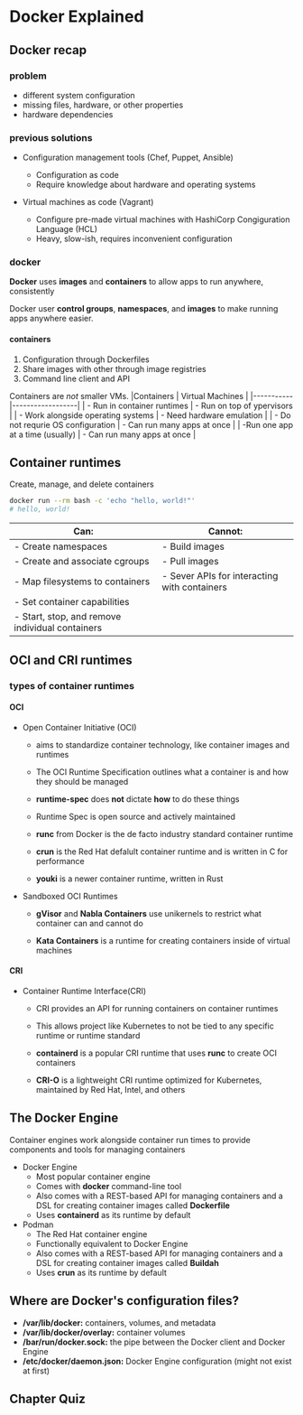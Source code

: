 # Docker Explained

## Docker recap

### problem

* different system configuration
* missing files, hardware, or other properties
* hardware dependencies

### previous solutions

* Configuration management tools (Chef, Puppet, Ansible)
  * Configuration as code
  * Require knowledge about hardware and operating systems

* Virtual machines as code (Vagrant)
  * Configure pre-made virtual machines with HashiCorp Congiguration Language (HCL)
  * Heavy, slow-ish, requires inconvenient configuration

### docker

**Docker** uses **images** and **containers**
    to allow apps to run anywhere, consistently

Docker user **control groups**, **namespaces**, and **images**
    to make running apps anywhere easier.

#### containers

1. Configuration through Dockerfiles
2. Share images with other through image registries
3. Command line client and API

Containers are *not* smaller VMs.
|Containers | Virtual Machines |
|-----------|------------------|
| - Run in container runtimes | - Run on top of ypervisors |
| - Work alongside operating systems | - Need hardware emulation |
| - Do not requrie OS configuration | - Can run many apps at once |
| -Run one app at a time (usually) | - Can run many apps at once |  

## Container runtimes

Create, manage, and delete containers

```bash
docker run --rm bash -c 'echo "hello, world!"'
# hello, world!
```

|Can: | Cannot: |
|----|--------|
| - Create namespaces | - Build images |
| - Create and associate cgroups | - Pull images |
| - Map filesystems to containers | - Sever APIs for interacting with containers |
| - Set container capabilities | |
| - Start, stop, and remove individual containers | |

## OCI and CRI runtimes

### types of container runtimes

#### OCI

* Open Container Initiative (OCI)

  * aims to standardize container technology,
    like container images and runtimes

  * The OCI Runtime Specification outlines what
    a container is and how they should be managed

  * **runtime-spec** does **not** dictate **how**
    to do these things

  * Runtime Spec is open source and actively maintained

  * **runc** from Docker is the de facto industry standard container runtime

  * **crun** is the Red Hat defalult container runtime
    and is written in C for performance

  * **youki** is a newer container runtime,
    written in Rust

* Sandboxed OCI Runtimes

  * **gVisor** and **Nabla Containers** use unikernels
    to restrict what container can and cannot do

  * **Kata Containers** is a runtime for
    creating containers inside of virtual machines

#### CRI

* Container Runtime Interface(CRI)

  * CRI provides an API for running containers
    on container runtimes

  * This allows project like Kubernetes to not be
    tied to any specific runtime or runtime standard

  * **containerd** is a popular CRI runtime that
    uses **runc** to create OCI containers

  * **CRI-O** is a lightweight CRI runtime optimized
    for Kubernetes, maintained by Red Hat, Intel, and others

## The Docker Engine

Container engines work alongside container run times to provide components and tools for managing containers

* Docker Engine
  * Most popular container engine
  * Comes with **docker** command-line tool
  * Also comes with a REST-based API for managing containers
    and a DSL for creating container images called **Dockerfile**
  * Uses **containerd** as its runtime by default
* Podman
  * The Red Hat container engine
  * Functionally equivalent to Docker Engine
  * Also comes with a REST-based API for managing
    containers and a DSL for creating container images called
    **Buildah**
  * Uses **crun** as its runtime by default

## Where are Docker's configuration files?

* **/var/lib/docker:** containers, volumes, and metadata
* **/var/lib/docker/overlay:** container volumes
* **/bar/run/docker.sock:** the pipe between the Docker client
    and Docker Engine
* **/etc/docker/daemon.json:** Docker Engine configuration
    (might not exist at first)

## Chapter Quiz
